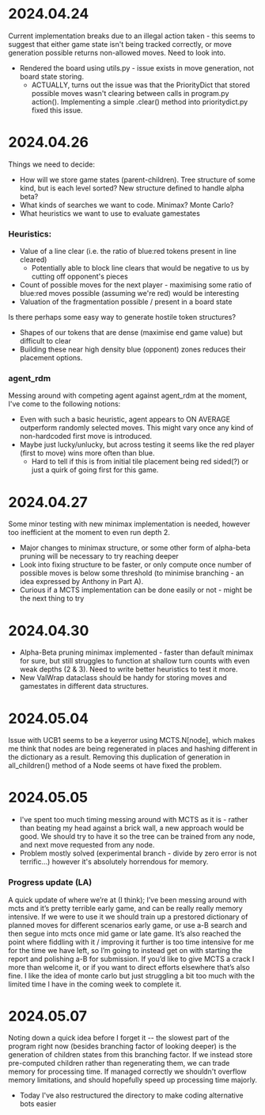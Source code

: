 # 2024.04.24
Current implementation breaks due to an illegal action taken - this seems to suggest that either game state isn't being
  tracked correctly, or move generation possible returns non-allowed moves. Need to look into.
* Rendered the board using utils.py - issue exists in move generation, not board state storing.
  * ACTUALLY, turns out the issue was that the PriorityDict that stored possible moves wasn't clearing between calls in 
    program.py action(). Implementing a simple .clear() method into prioritydict.py fixed this issue.



# 2024.04.26
Things we need to decide:
* How will we store game states (parent-children). Tree structure of some kind, but is each level sorted? New structure
  defined to handle alpha beta?
* What kinds of searches we want to code. Minimax? Monte Carlo?
* What heuristics we want to use to evaluate gamestates

### Heuristics:
* Value of a line clear (i.e. the ratio of blue:red tokens present in line cleared)
  * Potentially able to block line clears that would be negative to us by cutting off opponent's pieces
* Count of possible moves for the next player - maximising some ratio of blue:red moves possible (assuming we're red) 
  would be interesting
* Valuation of the fragmentation possible / present in a board state

Is there perhaps some easy way to generate hostile token structures?
* Shapes of our tokens that are dense (maximise end game value) but difficult to clear
* Building these near high density blue (opponent) zones reduces their placement options.

### agent_rdm
Messing around with competing agent against agent_rdm at the moment, I've come to the following notions:
* Even with such a basic heuristic, agent appears to ON AVERAGE outperform randomly selected moves. This might vary once
  any kind of non-hardcoded first move is introduced.
* Maybe just lucky/unlucky, but across testing it seems like the red player (first to move) wins more often than blue.
  * Hard to tell if this is from initial tile placement being red sided(?) or just a quirk of going first for this game.

# 2024.04.27
Some minor testing with new minimax implementation is needed, however too inefficient at the moment to even run depth 2. 
* Major changes to minimax structure, or some other form of alpha-beta pruning will be necessary to try reaching deeper
* Look into fixing structure to be faster, or only compute once number of possible moves is below some threshold (to
  minimise branching - an idea expressed by Anthony in Part A).
* Curious if a MCTS implementation can be done easily or not - might be the next thing to try


# 2024.04.30
* Alpha-Beta pruning minimax implemented - faster than default minimax for sure, but still struggles to function at 
  shallow turn counts with even weak depths (2 & 3). Need to write better heuristics to test it more.
* New ValWrap dataclass should be handy for storing moves and gamestates in different data structures.


# 2024.05.04
Issue with UCB1 seems to be a keyerror using MCTS.N[node], which makes me think that nodes are being regenerated in 
places and hashing different in the dictionary as a result. Removing this duplication of generation in all_children() 
method of a Node seems ot have fixed the problem.

# 2024.05.05
* I've spent too much timing messing around with MCTS as it is - rather than beating my head against a brick wall, a new 
  approach would be good. We should try to have it so the tree can be trained from any node, and next move requested 
  from any node.
* Problem mostly solved (experimental branch - divide by zero error is not terrific...) however it's absolutely 
  horrendous for memory.

### Progress update (LA)
A quick update of where we’re at (I think); I’ve been messing around with mcts and it’s pretty terrible early game, and 
can be really really memory intensive. If we were to use it we should train up a prestored dictionary of planned moves 
for different scenarios early game, or use a-B search and then segue into mcts once mid game or late game.
It’s also reached the point where fiddling with it / improving it further is too time intensive for me for the time we 
have left, so I’m going to instead get on with starting the report and polishing a-B for submission. If you’d like to 
give MCTS a crack I more than welcome it, or if you want to direct efforts elsewhere that’s also fine. I like the idea 
of monte carlo but just struggling a bit too much with the limited time I have in the coming week to complete it.


# 2024.05.07
Noting down a quick idea before I forget it -- the slowest part of the program right now (besides branching factor of
  looking deeper) is the generation of children states from this branching factor. If we instead store pre-computed
  children rather than regenerating them, we can trade memory for processing time. If managed correctly we shouldn't
  overflow memory limitations, and should hopefully speed up processing time majorly.
* Today I've also restructured the directory to make coding alternative bots easier
